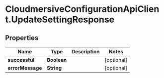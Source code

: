 # CloudmersiveConfigurationApiClient.UpdateSettingResponse

## Properties
Name | Type | Description | Notes
------------ | ------------- | ------------- | -------------
**successful** | **Boolean** |  | [optional] 
**errorMessage** | **String** |  | [optional] 


